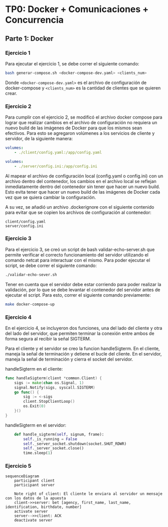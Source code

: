 # TP0: Docker + Comunicaciones + Concurrencia

## Parte 1: Docker

### Ejercicio 1

Para ejecutar el ejercicio 1, se debe correr el siguiente comando:

```bash
bash generar-compose.sh <docker-compose-dev.yaml> <clients_num>
```

Donde `<docker-compose-dev.yaml>` es el archivo de configuración de docker-compose y `<clients_num>` es la cantidad de clientes que se quieren crear.

### Ejercicio 2

Para cumplir con el ejercicio 2, se modificó el archivo docker compose para lograr que realizar cambios en el archivo de configuración no requiera un nuevo build de las imágenes de Docker para que los mismos sean efectivos. Para esto se agregaron volúmenes a los servicios de cliente y servidor, de la siguiente manera:

```yaml
volumes:
    - ./client/config.yaml:/app/config.yaml

volumes:
    - ./server/config.ini:/app/config.ini
```

Al mapear el archivo de configuración local (config.yaml o config.ini) con un archivo dentro del contenedor, los cambios en el archivo local se reflejan inmediatamente dentro del contenedor sin tener que hacer un nuevo build. Esto evita tener que hacer un nuevo build de las imágenes de Docker cada vez que se quiera cambiar la configuración.

A su vez, se añadió un archivo .dockerignore con el siguiente contenido para evitar que se copien los archivos de configuración al contenedor:

```
client/config.yaml
server/config.ini
```

### Ejercicio 3

Para el ejercicio 3, se creó un script de bash validar-echo-server.sh que permite verificar el correcto funcionamiento del servidor utilizando el comando netcat para interactuar con el mismo.
Para poder ejecutar el script, se debe correr el siguiente comando:

```bash
./validar-echo-sever.sh
```

Tener en cuenta que el servidor debe estar corriendo para poder realizar la validación, por lo que se debe levantar el contenedor del servidor antes de ejecutar el script. Para esto, correr el siguiente comando previamente:

```bash
make docker-compose-up
```

### Ejercicio 4

En el ejercicio 4, se incluyeron dos funciones, una del lado del cliente y otra del lado del servidor, que permiten terminar la conexión entre ambos de forma segura al recibir la señal SIGTERM.

Para el cliente y el servidor se creo la funcion handleSigterm. En el cliente, maneja la señal de terminación y detiene el bucle del cliente. En el servidor, maneja la señal de terminación y cierra el socket del servidor.

handleSigterm en el cliente:

```go
func handleSigterm(client *common.Client) {
	sigs := make(chan os.Signal, 1)
	signal.Notify(sigs, syscall.SIGTERM)
	go func() {
		sig := <-sigs
		client.StopClientLoop()
		os.Exit(0)
	}()
}
```

handleSigterm en el servidor:

```python
    def handle_sigterm(self, signum, frame):
        self._is_running = False
        self._server_socket.shutdown(socket.SHUT_RDWR)
        self._server_socket.close()
        time.sleep(1)
```

### Ejercicio 5

```mermaid
sequenceDiagram
    participant client
    participant server

    Note right of client: El cliente le enviara al servidor un mensaje con los datos de la apuesta
    client->>server: bet [agency, first_name, last_name, identification, birthdate, number]
    activate server
    server-->>client: ACK
    deactivate server

```
